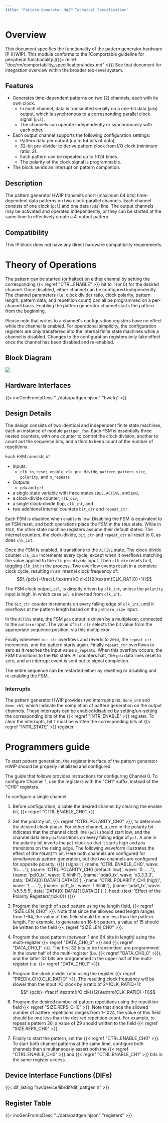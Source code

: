 ```yaml
---
title: "Pattern Generator HWIP Technical Specification"
---
```


# Overview

This document specifies the functionality of the pattern generator hardware IP (HWIP).
This module conforms to the [Comportable guideline for peripheral functionality.]({{< relref "doc/rm/comportability_specification/index.md" >}})
See that document for integration overview within the broader top-level system.

## Features

- Generates time-dependent patterns on two (2) channels, each with its own clock.
   - In each channel, data is transmitted serially on a one-bit data (`pda`) output, which is synchronous to a corresponding parallel clock signal (`pcl`).
   - The channels can operate independently or synchronously with each other.
- Each output channel supports the following configuration settings:
    - Pattern data per output (up to 64 bits of data).
    - 32-bit pre-divider to derive pattern clock from I/O clock (minimum ratio: 2).
    - Each pattern can be repeated up to 1024 times.
    - The polarity of the clock signal is programmable.
- The block sends an interrupt on pattern completion.

## Description

The pattern generator HWIP transmits short (maximum 64 bits) time-dependent data patterns on two clock-parallel channels.
Each channel consists of one clock (`pcl`) and one data (`pda`) line.
The output channels may be activated and operated independently, or they can be started at the same time to effectively create a 4-output pattern.

## Compatibility

This IP block does not have any direct hardware compatibility requirements.

# Theory of Operations

The pattern can be started (or halted) on either channel by setting the corresponding {{< regref "CTRL.ENABLE" >}} bit to 1 (or 0) for the desired channel.
Once disabled, either channel can be configured independently.
The channel parameters (i.e. clock divider ratio, clock polarity, pattern length, pattern data, and repetition count) can all be programmed on a per-channel basis.
Enabling the pattern generator channel starts the pattern from the beginning.

Please note that writes to a channel's configuration registers have no effect while the channel is enabled.
For operational simplicity, the configuration registers are only transferred into the internal finite state machines while a channel is disabled.
Changes to the configuration registers only take effect once the channel has been disabled and re-enabled.

## Block Diagram

![](pattgen_block_diagram.svg)

## Hardware Interfaces

{{< incGenFromIpDesc "../data/pattgen.hjson" "hwcfg" >}}

## Design Details

The design consists of two identical and independent finite state machines, each an instance of module `pattgen_fsm`.
Each FSM is essentially three nested counters, with one counter to control the clock division, another to count out the sequence bits, and a third to keep count of the number of repetitions.

Each FSM consists of
- Inputs:
    - `clk_io`, `reset`, `enable`, `clk_pre_divide`, `pattern`, `pattern_size`, `polarity`,  and `n_repeats`
- Outputs:
    - `pda` and `pcl`
- a single state variable with three states `IDLE`, `ACTIVE`, and `END`,
- a clock-divide counter, `clk_div`,
- a single clock-divide flop, `clk_int`, and
- two additional internal counters `bit_ctr` and `repeat_ctr`.

Each FSM is disabled when `enable` is low.
Disabling the FSM is equivalent to an FSM reset, and both operations place the FSM in the `IDLE` state.
While in `IDLE`, the other state machine registers assume their default states:
The internal counters, the clock-divide, `bit_ctr` and `repeat_ctr` all reset to 0, as does `clk_int`.

Once the FSM is enabled, it transitions to the `ACTIVE` state.
The clock-divide counter `clk_div` increments every cycle, except when it overflows matching the value applied to the `clk_pre_divide` input.
Then `clk_div` resets to 0, toggling `clk_int` in the process.
Two overflow events result in a complete clock cycle, resulting in an internal clock frequency of:
$$f_{pclx}=\frac{f_\textrm{I/O clk}}{2(\textrm{CLK_RATIO}+1)}$$

The FSM clock output, `pcl`, is directly driven by `clk_int`, unless the `polarity` input is high, in which case `pcl` is inverted from `clk_int`.

The `bit_ctr` counter increments on every falling edge of `clk_int`, until it overflows at the pattern length based on the `pattern_size` input.

In the `ACTIVE` state, the FSM `pda` output is driven by a multiplexer, connected to the `pattern` input.
The value of `bit_ctr` selects the bit value from the appropriate sequence position, via this multiplexor.

Finally whenever `bit_ctr` overflows and reverts to zero, the `repeat_ctr` increments, and the pattern starts again.
Finally `repeat_ctr` overflows to zero as it reaches the input value `n_repeats`.
When this overflow occurs, the FSM transitions to the `END` state.
All counters halt, the `pda` data lines reset to zero, and an interrupt event is sent out to signal completion.

The entire sequence can be restarted either by resetting or disabling and re-enabling the FSM.

### Interrupts

The pattern generator HWIP provides two interrupt pins, `done_ch0` and `done_ch1`, which indicate the completion of pattern generation on the output channels.
These interrupts can be enabled/disabled by setting/un-setting the corresponding bits of the {{< regref "INTR_ENABLE" >}} register.
To clear the interrupts, bit `1` must be written the corresponding bits of {{< regref "INTR_STATE" >}} register

# Programmers guide

To start pattern generation, the register interface of the pattern generator HWIP should be properly initialized and configured.

The guide that follows provides instructions for configuring Channel 0.
To configure Channel 1, use the registers with the "CH1" suffix, instead of the "CH0" registers.

To configure a single channel:
1. Before configuration, disable the desired channel by clearing the enable bit, {{< regref "CTRL.ENABLE_CH0" >}}.
1. Set the polarity bit, {{< regref "CTRL.POLARITY_CH0" >}}, to determine the desired clock phase.
For either channel, a zero in the polarity bit indicates that the channel clock line (`pcl`) should start low, and the channel data line `pda` transitions on every falling edge of `pcl`.
A one in the polarity bit inverts the `pcl` clock so that it starts high and `pda` transitions on the rising edge.
The following waveform illustrates the effect of the `POLARITY` bit.
Here both channels are configured for simultaneous pattern generation, but the two channels are configured for opposite polarity.
{{<wavejson>}}
{signal: [
  {name: 'CTRL.ENABLE_CH0', wave: 'lh......'},
  {name: 'CTRL.POLARITY_CH0 (default: low)', wave: '0.......'},
  {name: 'pcl0_tx', wave: '0.hlhlhl'},
  {name: 'pda0_tx', wave: 'x3.3.3.3', data: 'DATA[0] DATA[1] DATA[2]'},
  {name: 'CTRL.POLARITY_CH1 (high)', wave: '1.......'},
  {name: 'pcl1_tx', wave: '1.lhlhlh'},
  {name: 'pda1_tx', wave: 'x5.5.5.5', data: 'DATA[0] DATA[1] DATA[2]'},
],
  head: {text: 'Effect of the Polarity Registers',tick:0}}
{{</wavejson>}}

1. Program the length of seed pattern using the length field, {{< regref "SIZE.LEN_CH0" >}}.
Note that since the allowed seed length ranges from 1-64, the value of this field should be one less than the pattern length.
For example, to generate an 16-bit pattern, a value of 15 should be written to the field {{< regref "SIZE.LEN_CH0" >}}.
1. Program the seed pattern (between 1 and 64 bits in length) using the multi-register {{< regref "DATA_CH0_0" >}} and {{< regref "DATA_CH0_1" >}}.
The first 32 bits to be transmitted, are programmed in the lower half of the multi-register (i.e. {{< regref "DATA_CH0_0" >}}), and the latter 32 bits are programmed in the upper half of the multi-register (i.e. {{< regref "DATA_CH0_1" >}}).
1. Program the clock divider ratio using the register {{< regref "PREDIV_CH0.CLK_RATIO" >}}.
The resulting clock frequency will be slower than the input I/O clock by a ratio of 2&times;(CLK_RATIO+1):
$$f_{pclx}=\frac{f_\textrm{I/O clk}}{2(\textrm{CLK_RATIO}+1)}$$
1. Program the desired number of pattern repetitions using the repetition field {{< regref "SIZE.REPS_CH0" >}}.
Note that since the allowed number of pattern repetitions ranges from 1-1024, the value of this field should be one less than the desired repetition count.
For example, to repeat a pattern 30, a value of 29 should written to the field {{< regref "SIZE.REPS_CH0" >}}.
1. Finally to start the pattern, set the {{< regref "CTRL.ENABLE_CH0" >}}.
To start both channel patterns at the same time, configure both channels then simultaneously assert both the {{< regref "CTRL.ENABLE_CH0" >}} and {{< regref "CTRL.ENABLE_CH1" >}} bits in the same register access.

## Device Interface Functions (DIFs)

{{< dif_listing "sw/device/lib/dif/dif_pattgen.h" >}}

## Register Table

{{< incGenFromIpDesc "../data/pattgen.hjson" "registers" >}}
